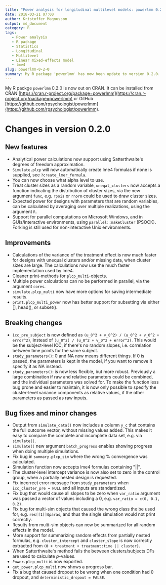 ```yaml
---
title: "Power analysis for longitudinal multilevel models: powerlmm 0.2.0 is now out on CRAN"
date: 2018-03-21 07:00
author: Kristoffer Magnusson
output: md_document
category: R
tags: 
   - Power analysis
   - R package
   - Statistics
   - Longitudinal
   - Multilevel
   - Linear mixed-effects model
   - lme4
slug: powerlmm-0-2-0
summary: My R package 'powerlmm' has now been update to version 0.2.0. It contains several improvements, and new features.
---
```


My R packge `powerlmm` 0.2.0 is now out on CRAN. It can be installed from CRAN [https://cran.r-project.org/package=powerlmm](https://cran.r-project.org/package=powerlmm) or GitHub [https://github.com/rpsychologist/powerlmm](https://github.com/rpsychologist/powerlmm).

# Changes in version 0.2.0
## New features
* Analytical power calculations now support using Satterthwaite's degrees of
  freedom approximation.
* `Simulate.plcp` will now automatically create lme4 formulas if none is
  supplied, see `?create_lmer_formula`.
* You can now choose what alpha level to use.
* Treat cluster sizes as a random variable, `uneqal_clusters` now accepts
  a function indicating the distribution of cluster sizes, via the new argument
  `func`, e.g. `rpois` or `rnorm` could be used to draw cluster sizes.
* Expected power for designs with parameters that are random variables,
  can be calculated by averaging over multiple realizations, using the
  argument `R`.
* Support for parallel computations on Microsoft Windows, and in GUIs/interactive
  environments, using `parallel::makeCluster` (PSOCK). Forking is still used for
  non-interactive Unix environments.
  
## Improvements
* Calculations of the variance of the treatment effect is now much faster for
  designs with unequal clusters and/or missing data, when cluster sizes are
  large. The calculations now use the much faster implementation used by lme4.
* Cleaner print-methods for `plcp_multi`-objects.
* Multiple power calculations can no be performed in parallel, via the
  argument `cores`.
* `simulate.plcp_multi` now have more options for saving intermediate results.
* `print.plcp_multi_power` now has better support for subsetting via either [], 
head(), or subset().

## Breaking changes
* `icc_pre_subject` is now defined as `(u_0^2 + v_0^2) / (u_0^2 + v_0^2 + error^2)`,
instead of `(u_0^2) / (u_0^2 + v_0^2 + error^2)`. This would be the subject-level ICC, 
if there's no random slopes, i.e. correlation between time points for the same subject.
* `study_parameters()`: 0 and NA now means different things. If 0 is passed, the parameters
is kept in the model, if you want to remove it specify it as NA instead.
* `study_parameters()`: is now less flexible, but more robust. Previously a large
combination if raw and relative parameters could be combined, and the individual 
parameters was solved for. To make the function less bug prone and easier to maintain,
it is now only possible to specify the cluster-level variance components as relative values,
if the other parameters as passed as raw inputs. 

## Bug fixes and minor changes
* Output from `simulate_data()` now includes a column `y_c` that contains the full outcome vector,
without missing values added. This makes it easy to compare the complete and incomplete
data set, e.g. via `simulate()`.
* `simulate()` new argument `batch_progress` enables showing progress when doing
  multiple simulations.
* Fix bug in `summary.plcp_sim` where the wrong % convergence was calculated.
* Simulation function now accepts lme4 formulas containing "||".
* The cluster-level intercept variance is now also set to zero in the control
  group, when a partially nested design is requested.
* Fix incorrect error message from `study_parameters` when
  `icc_cluster_pre = NULL` and all inputs are standardized.
* Fix bug that would cause all slopes to be zero when `var_ratio` argument was
  passed a vector of values including a 0, e.g. `var_ratio = c(0, 0.1, 0.2)`.
* Fix bug for multi-sim objects that caused the wrong class the be used for,
  e.g. `res[[1]]$paras`, and thus the single simulation would not print
  correctly.
* Results from multi-sim objects can now be summarized for all random effects
  in the model.
* More support for summarizing random effects from partially nested formulas,
  e.g. `cluster_intercept` and `cluster_slope` is now correctly extracted from
  `(0 + treatment + treatment:time || cluster)`.
* When Satterthwaite's method fails the between clusters/subjects DFs
  are used to calculate *p*-values.
* `Power.plcp_multi` is now exported.
* `get_power.plcp_multi` now shows a progress bar.
* Fix a bug that caused dropout to be wrong when one condition had 0 dropout, and
`deterministic_dropout = FALSE`.


